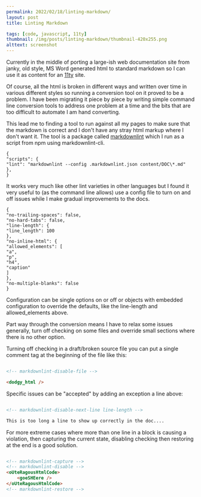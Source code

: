```yaml
---
permalink: 2022/02/18/linting-markdown/
layout: post
title: Linting Markdown

tags: [code, javascript, 11ty]
thumbnail: /img/posts/linting-markdown/thumbnail-420x255.png
alttext: screenshot
---
```


Currently in the middle of porting a large-ish web documentation site from janky, old style, MS Word generated html to
standard markdown so I can use it as content for an [11ty](https://www.11ty.dev) site.

Of course, all the html is broken in different ways and written over time in various different styles so running a conversion
tool on it proved to be a problem. I have been migrating it piece by piece by writing simple command line conversion tools to
address one problem at a time and the bits that are too difficult to automate I am hand converting.

This lead me to finding a tool to run against all my pages to make sure that the markdown is correct and I don't have any
stray html markup where I don't want it. The tool is a package called [markdownlint](https://github.com/DavidAnson/markdownlint)
which I run as a script from npm using markdownlint-cli.

```javascripton
{
"scripts": {
"lint": "markdownlint --config .markdownlint.json content/DOC\*.md"
},
}
```

It works very much like other lint varieties in other languages but I found it very useful to (as the command line allows) use
a config file to turn on and off issues while I make gradual improvements to the docs.

```javascripton
{
"no-trailing-spaces": false,
"no-hard-tabs": false,
"line-length": {
"line_length": 100
},
"no-inline-html": {
"allowed_elements": [
"a",
"p",
"h4",
"caption"
]
},
"no-multiple-blanks": false
}
```

Configuration can be single options on or off or objects with embedded configuration to override the defaults, like the
line-length and allowed_elements above.

Part way through the conversion means I have to relax some issues generally, turn off checking on some files and override
small sections where there is no other option.

Turning off checking in a draft/broken source file you can put a single comment tag at the beginning of the file like this:

```html

<!-- markdownlint-disable-file -->

<dodgy_html />
```

Specific issues can be "accepted" by adding an exception a line above:

```html

<!-- markdownlint-disable-next-line line-length -->

This is too long a line to show up correctly in the doc....
```

For more extreme cases where more than one line in a block is causing a violation, then capturing the current state,
disabling checking then restoring at the end is a good solution.

```html

<!-- markdownlint-capture -->
<!-- markdownlint-disable -->
<oUteRagousHtmlCode>
    <goeSHEere />
</oUteRagousHtmlCode>
<!-- markdownlint-restore -->
```
